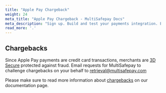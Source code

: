 ```yaml
---
title: "Apple Pay Chargeback"
weight: 24
meta_title: "Apple Pay Chargeback - MultiSafepay Docs"
meta_description: "Sign up. Build and test your payments integration. Explore our products and services. Use our API Reference, SDKs, and wrappers. Get support."
read_more: '.'
---
```


## Chargebacks

Since Apple Pay payments are credit card transactions, merchants are [3D Secure](/faq/general/glossary/#3d-secure) protected against fraud. Email requests for MultiSafepay to challenge chargebacks on your behalf to <retrieval@multisafepay.com> 

Please make sure to read more information about [chargebacks](/faq/chargebacks) on our documentation page.

